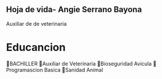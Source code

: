 ## Hoja de vida- Angie Serrano Bayona 
Auxiliar de de veterinaria 

# Educancion 

📗BACHILLER 
📗Auxiliar de Veterinaria 
📗Bioseguridad Avicula
📗Programascion Basica 
📗Sanidad Animal